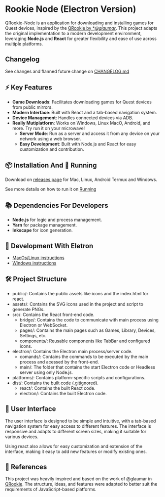 # Rookie Node (Electron Version)

QRookie-Node is an application for downloading and installing games for Quest devices, inspired by the [QRookie by **@glaumar*](https://github.com/glaumar/QRookie). This project adapts the original implementation to a modern development environment, leveraging **Node.js** and **React** for greater flexibility and ease of use across multiple platforms.

## Changelog
See changes and flanned future change on [CHANGELOG.md](CHANGELOG.md)

## ⚡ Key Features

- **Game Downloads**: Facilitates downloading games for Quest devices from public mirrors.
- **Modern Interface**: Built with React and a tab-based navigation system.
- **Device Management**: Handles connected devices via ADB.
- **Really Mutiplatform**: Works on Windows, Linux MacO, Android, and more. Try run it on your microwave!
    - **Server Mode**: Run as a server and access it from any device on your network using a web browser.
    - **Easy Development**: Built with Node.js and React for easy customization and contribution.

## 📦 Installation And 🚀 Running

Download on [releases page](./releases) for Mac, Linux, Android Termux and Windows.

See more details on how to run it on [Running](docs/InstallationAndRunning.md)

## 📚 Dependencies For Developers

- **Node.js** for logic and process management.
- **Yarn** for package management.
- **Inkscape** for icon generation.

## 🚀 Development With Eletron

- [MacOs/Linux instructions](./docs/unixDevelopment.md)
- [Windows instructions](./docs/windowsDevelopment.md)

## 🛠️ Project Structure
- public/: Contains the public assets like icons and the index.html for react.
- assets/: Contains the SVG icons used in the project and script to generate PNGs.
- src/: Contains the React front-end code.
    - bridge/: Contains the code to communicate with main process using Electron or WebSocket.
    - pages/: Contains the main pages such as Games, Library, Devices, Settings, etc.
    - components/: Reusable components like TabBar and configured icons.
- electron/: Contains the Electron main process/server code.
    - comands/: Contains the commands to be executed by the main process and acessed by the front-end.
    - main/: The folder that contains the start Electron code or Headless server using only Node.js.
- platforms/: Contains platform-specific scripts and configurations.
- dist/: Contains the built code (.gitignored).
    - react/: Contains the built React code.
    - electron/: Contains the built Electron code.


## 🎨 User Interface

The user interface is designed to be simple and intuitive, with a tab-based navigation system for easy access to different features. The interface is responsive and adapts to different screen sizes, making it suitable for various devices.

Using react also allows for easy customization and extension of the interface, making it easy to add new features or modify existing ones.

## 🔗 References

This project was heavily inspired and based on the work of @glaumar in [QRookie](https://github.com/glaumar/QRookie). The structure, ideas, and features were adapted to better suit the requirements of JavaScript-based platforms. 